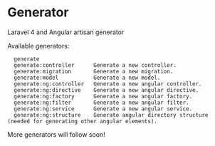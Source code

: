 Generator
=========

Laravel 4 and Angular artisan generator

Available generators:
```
  generate
  generate:controller      Generate a new controller.
  generate:migration       Generate a new migration.
  generate:model           Generate a new model.
  generate:ng:controller   Generate a new angular controller.
  generate:ng:directive    Generate a new angular directive.
  generate:ng:factory      Generate a new angular factory.
  generate:ng:filter       Generate a new angular filter.
  generate:ng:service      Generate a new angular service.
  generate:ng:structure    Generate angular directory structure (needed for generating other angular elements).
```

More generators will follow soon!
